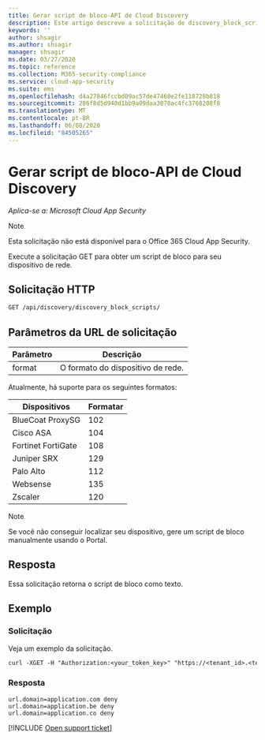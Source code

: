 ```yaml
---
title: Gerar script de bloco-API de Cloud Discovery
description: Este artigo descreve a solicitação de discovery_block_scripts na API Cloud Discovery do Cloud App Security.
keywords: ''
author: shsagir
ms.author: shsagir
manager: shsagir
ms.date: 03/27/2020
ms.topic: reference
ms.collection: M365-security-compliance
ms.service: cloud-app-security
ms.suite: ems
ms.openlocfilehash: d4a27846fccbd09ac57de47460e2fe118728b818
ms.sourcegitcommit: 286f8d5d940d1bb9a09daa3070ac4fc3768208f8
ms.translationtype: MT
ms.contentlocale: pt-BR
ms.lasthandoff: 06/08/2020
ms.locfileid: "84505265"
---
```

# <a name="generate-block-script---cloud-discovery-api"></a>Gerar script de bloco-API de Cloud Discovery

*Aplica-se a: Microsoft Cloud App Security*

> [!NOTE]
> Esta solicitação não está disponível para o Office 365 Cloud App Security.

Execute a solicitação GET para obter um script de bloco para seu dispositivo de rede.

## <a name="http-request"></a>Solicitação HTTP

```rest
GET /api/discovery/discovery_block_scripts/
```

## <a name="request-url-parameters"></a>Parâmetros da URL de solicitação

| Parâmetro | Descrição |
| --- | --- |
| format | O formato do dispositivo de rede. |

Atualmente, há suporte para os seguintes formatos:

| Dispositivos | Formatar |
| --- | --- |
| BlueCoat ProxySG | 102 |
| Cisco ASA | 104 |
| Fortinet FortiGate | 108 |
| Juniper SRX | 129 |
| Palo Alto | 112 |
| Websense | 135 |
| Zscaler | 120 |

> [!NOTE]
> Se você não conseguir localizar seu dispositivo, gere um script de bloco manualmente usando o Portal.

## <a name="response"></a>Resposta

Essa solicitação retorna o script de bloco como texto.

## <a name="example"></a>Exemplo

### <a name="request"></a>Solicitação

Veja um exemplo da solicitação.

```rest
curl -XGET -H "Authorization:<your_token_key>" "https://<tenant_id>.<tenant_region>.contoso.com/api/discovery/discovery_block_scripts/?format=102&type=banned"
```

### <a name="response"></a>Resposta

```text
url.domain=application.com deny
url.domain=application.be deny
url.domain=application.co deny
```

[!INCLUDE [Open support ticket](includes/support.md)]
